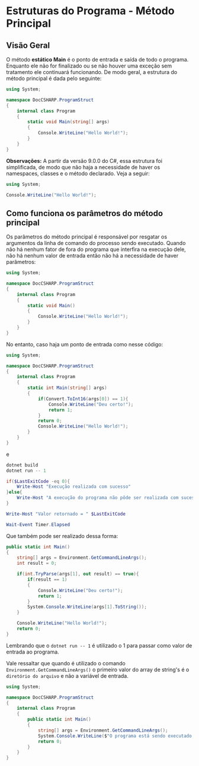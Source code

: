 # Estruturas do Programa - Método Principal

## Visão Geral

O método **estático Main** é o ponto de entrada e saída de todo o programa. Enquanto ele não for finalizado ou se não houver uma exceção sem tratamento ele continuará funcionando. De modo geral, a estrutura do método principal é dada pelo seguinte:

```csharp
using System;

namespace DocCSHARP.ProgramStruct
{
    internal class Program
    {
        static void Main(string[] args)
        {
            Console.WriteLine("Hello World!");
        }
    }
}
```

**Observações:** A partir da versão 9.0.0 do C#, essa estrutura foi simplificada, de modo que não haja a necessidade de haver os namespaces, classes e o método declarado. Veja a seguir:

```csharp
using System;

Console.WriteLine("Hello World!");
```

## Como funciona os parâmetros do método principal

Os parâmetros do método principal é responsável por resgatar os argumentos da linha de comando do processo sendo executado. Quando não há nenhum fator de fora do programa que interfira na execução dele, não há nenhum valor de entrada então não há a necessidade de haver parâmetros:

```csharp
using System;

namespace DocCSHARP.ProgramStruct
{
    internal class Program
    {
        static void Main()
        {
            Console.WriteLine("Hello World!");
        }
    }
}
```

No entanto, caso haja um ponto de entrada como nesse código:

```csharp
using System;

namespace DocCSHARP.ProgramStruct
{
    internal class Program
    {
        static int Main(string[] args)
        {
            if(Convert.ToInt16(args[0]) == 1){
                Console.WriteLine("Deu certo!");
                return 1;
            }
            return 0;
            Console.WriteLine("Hello World!");
        }
    }
}
```
e
```powershell
dotnet build
dotnet run -- 1

if($LastExitCode -eq 0){
    Write-Host "Execução realizada com sucesso"
}else{
    Write-Host "A execução do programa não pôde ser realizada com sucesso"
}

Write-Host "Valor retornado = " $LastExitCode

Wait-Event Timer.Elapsed
```

Que também pode ser realizado dessa forma:
```csharp
public static int Main()
{
    string[] args = Environment.GetCommandLineArgs();
    int result = 0;

    if(int.TryParse(args[1], out result) == true){
        if(result == 1)
        {
            Console.WriteLine("Deu certo!");
            return 1;
        }
        System.Console.WriteLine(args[1].ToString());
    }

    Console.WriteLine("Hello World!");
    return 0;
}
```

Lembrando que o `dotnet run -- 1` é utilizado o 1 para passar como valor de entrada ao programa.

Vale ressaltar que quando é utilizado o comando `Environment.GetCommandLineArgs()` o primeiro valor do array de string's é o `diretório do arquivo` e não a variável de entrada.

```csharp
using System;

namespace DocCSHARP.ProgramStruct
{
    internal class Program
    {
        public static int Main()
        {
            string[] args = Environment.GetCommandLineArgs();
            System.Console.WriteLine($"O programa está sendo executado em {args[0]} e seu valor de entrada é {args[1]}");
            return 0;
        }
    }
}
```